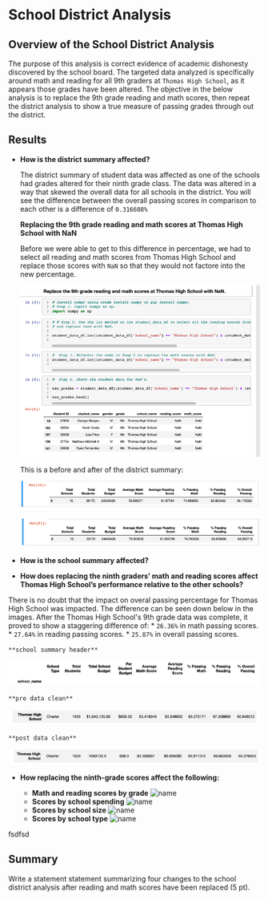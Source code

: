 # School District Analysis

## Overview of the School District Analysis

The purpose of this analysis is correct evidence of academic dishonesty discovered by the school board. The targeted data analyzed is specifically around math and reading for all 9th graders at `Thomas High School`, as it appears those grades have been altered. The objective in the below analysis is to replace the 9th grade reading and math scores, then repeat the district analysis to show a true measure of passing grades through out the district. 

## Results

* **How is the district summary affected?**

    The district summary of student data was affected as one of the schools had grades altered for their ninth grade class. The data was altered in a way that skewed the overall data for all schools in the district. You will see the difference between the overall passing scores in comparison to each other is a difference of `0.316608%`

    **Replacing the 9th grade reading and math scores at Thomas High School with NaN**
    
    Before we were able to get to this difference in percentage, we had to select all reading and math scores from Thomas High School and replace those scores with `NaN` so that they would not factore into the new percentage. 

    ![nan-replacement](https://github.com/hastyjr/School_District_Analysis/blob/main/Resources/images/NaN-replacement.png)

    This is a before and after of the district summary:
    
    ![before-data-clean](https://github.com/hastyjr/School_District_Analysis/blob/main/Resources/images/pre-clean-district.png)

    ![after-data-clean](https://github.com/hastyjr/School_District_Analysis/blob/main/Resources/images/post-clean-district.png)


* **How is the school summary affected?**

* **How does replacing the ninth graders’ math and reading scores affect Thomas High School’s performance relative to the other schools?** 

There is no doubt that the impact on overal passing percentage for Thomas High School was impacted. The difference can be seen down below in the images. After the Thomas High School's 9th grade data was complete, it proved to show a staggering difference of:
    * `26.36%` in math passing scores. 
    * `27.64%` in reading passing scores.
    * `25.87%` in overall passing scores. 

    **school summary header**
![school_summary_header](https://github.com/hastyjr/School_District_Analysis/blob/main/Resources/images/school_summary_header.png)

    **pre data clean**
![ths_pre_clean](https://github.com/hastyjr/School_District_Analysis/blob/main/Resources/images/ths_pre_clean.png)
    
    **post data clean**
![ths_post_clean](https://github.com/hastyjr/School_District_Analysis/blob/main/Resources/images/ths_post_clean.png)
* **How replacing the ninth-grade scores affect the following:**

    * **Math and reading scores by grade**
        ![name](link)
    * **Scores by school spending**
        ![name](link)
    * **Scores by school size**
        ![name](link)
    * **Scores by school type**
        ![name](link)

fsdfsd
## Summary
Write a statement statement summarizing four changes to the school district analysis after reading and math scores have been replaced (5 pt).

